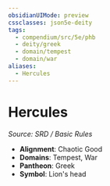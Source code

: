 ```yaml
---
obsidianUIMode: preview
cssclasses: json5e-deity
tags:
  - compendium/src/5e/phb
  - deity/greek
  - domain/tempest
  - domain/war
aliases:
  - Hercules
---
```

# Hercules
*Source: SRD / Basic Rules* 

- **Alignment**: Chaotic Good
- **Domains**: Tempest, War
- **Pantheon**: Greek
- **Symbol**: Lion's head